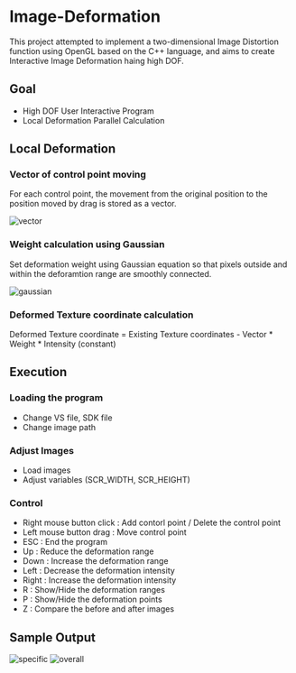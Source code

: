 # Image-Deformation

This project attempted to implement a two-dimensional Image Distortion function using OpenGL based on the C++ language, and aims to create Interactive Image Deformation haing high DOF.
   
## Goal
- High DOF User Interactive Program
- Local Deformation Parallel Calculation
   
## Local Deformation
### Vector of control point moving
For each control point, the movement from the original position to the position moved by drag is stored as a vector.

![vector](https://github.com/user-attachments/assets/a6d3f96a-a333-4423-a526-fa8071c0b6c2)

### Weight calculation using Gaussian
Set deformation weight using Gaussian equation so that pixels outside and within the deforamtion range are smoothly connected.

![gaussian](https://github.com/user-attachments/assets/ca76d9a5-ee19-4af2-a011-0c3cf5ae6d57)

### Deformed Texture coordinate calculation
Deformed Texture coordinate = Existing Texture coordinates - Vector * Weight * Intensity (constant)
   
## Execution
### Loading the program
- Change VS file, SDK file
- Change image path
### Adjust Images
- Load images
- Adjust variables (SCR_WIDTH, SCR_HEIGHT)
### Control
- Right mouse button click : Add contorl point / Delete the control point
- Left mouse button drag : Move control point
- ESC : End the program
- Up : Reduce the deformation range
- Down : Increase the deformation range
- Left : Decrease the deformation intensity
- Right : Increase the deformation intensity
- R : Show/Hide the deformation ranges
- P : Show/Hide the deformation points
- Z : Compare the before and after images
   
## Sample Output
![specific](https://github.com/user-attachments/assets/90bc2998-9f62-49eb-bf68-618169e792f1)
![overall](https://github.com/user-attachments/assets/de0f046e-085a-48c4-bd72-98b90a39369a)

